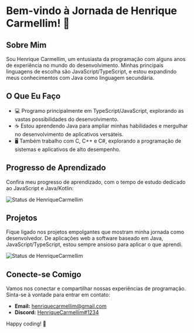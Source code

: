 # Bem-vindo à Jornada de Henrique Carmellim! 👋

## Sobre Mim

Sou Henrique Carmellim, um entusiasta da programação com alguns anos de experiência no mundo do desenvolvimento. Minhas principais linguagens de escolha são JavaScript/TypeScript, e estou expandindo meus conhecimentos com Java como linguagem secundária.

## O Que Eu Faço

- 💻 Programo principalmente em TypeScript/JavaScript, explorando as vastas possibilidades do desenvolvimento.
- ☕ Estou aprendendo Java para ampliar minhas habilidades e mergulhar no desenvolvimento de aplicativos versáteis.
- 🖥️ Também trabalho com C, C++ e C#, explorando a programação de sistemas e aplicativos de alto desempenho.

## Progresso de Aprendizado

Confira meu progresso de aprendizado, com o tempo de estudo dedicado ao JavaScript e Java/Kotlin:

![Status de HenriqueCarmellim](https://github-readme-stats.vercel.app/api?username=henriquecarmellim&show_icons=true&theme=shadow_red)

## Projetos

Fique ligado nos projetos empolgantes que mostram minha jornada como desenvolvedor. De aplicações web a software baseado em Java, JavaScript/TypeScript, estou sempre ansioso para aplicar o que aprendi.

![Status de HenriqueCarmellim](https://github-readme-stats.vercel.app/api/top-langs/?username=henriquecarmellim&show_icons=true&theme=shadow_red)

## Conecte-se Comigo

Vamos nos conectar e compartilhar nossas experiências de programação. Sinta-se à vontade para entrar em contato:
- **Email:** [henriquecarmellim@gmail.com](mailto:henriquecarmellim@gmail.com)
- **Discord:** [HenriqueCarmellim#1234](https://discord.com/channels/@me/1115703298947825767)
  
Happy coding! 🚀
